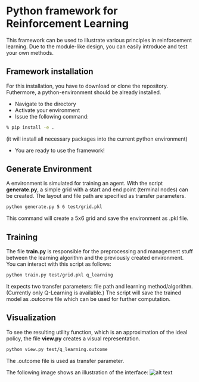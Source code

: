 # Python framework for Reinforcement Learning

This framework can be used to illustrate various principles in reinforcement learning. 
Due to the module-like design, you can easily introduce and test your own methods.

## Framework installation

For this installation, you have to download or clone the repository. Futhermore, a python-environment should be already installed.
* Navigate to the directory
* Activate your environment
* Issue the following command: 
```bash
% pip install -e .
```
(it will install all necessary packages into the current python environment)
* You are ready to use the framework!

## Generate Environment

A environment is simulated for training an agent. With the script **generate.py**, a simple grid with a start and end point (terminal nodes) can be created.
The layout and file path are specified as transfer parameters.

```bash
python generate.py 5 6 test/grid.pkl
```

This command will create a 5x6 grid and save the environment as .pkl file.

## Training

The file **train.py** is responsible for the preprocessing and management stuff between the learning algorithm and the previously created environment.
You can interact with this script as follows:


```bash
python train.py test/grid.pkl q_learning
```

It expects two transfer parameters: file path and learning method/algorithm. (Currently only Q-Learning is available.)
The script will save the trained model as .outcome file which can be used for further computation.

## Visualization

To see the resulting utility function, which is an approximation of the ideal policy, the file **view.py** creates a visual representation.

```bash
python view.py test/q_learning.outcome
```

The .outcome file is used as transfer parameter.

The following image shows an illustration of the interface:
![alt text](https://raw.githubusercontent.com/malex1106/rl_framework/main/images/view_interface.png "view.py visualization")



